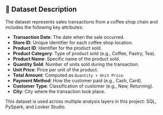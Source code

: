 ## 🧾 Dataset Description

The dataset represents sales transactions from a coffee shop chain and includes the following key attributes:

- **Transaction Date**: The date when the sale occurred.
- **Store ID**: Unique identifier for each coffee shop location.
- **Product ID**: Identifier for the product sold.
- **Product Category**: Type of product sold (e.g., Coffee, Pastry, Tea).
- **Product Name**: Specific name of the product sold.
- **Quantity Sold**: Number of units sold during the transaction.
- **Unit Price**: Price per unit of the product.
- **Total Amount**: Computed as `Quantity × Unit Price`.
- **Payment Method**: How the customer paid (e.g., Cash, Card).
- **Customer Type**: Classification of customer (e.g., New, Returning).
- **City**: City where the transaction took place.

This dataset is used across multiple analysis layers in this project: SQL, PySpark, and Looker Studio.

